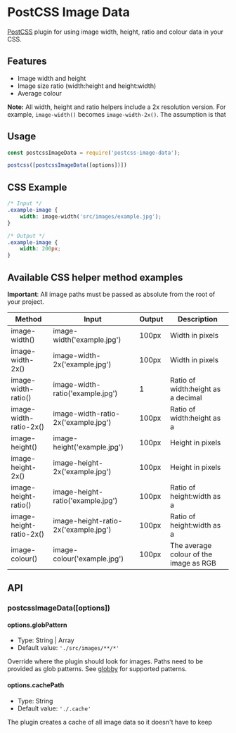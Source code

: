 # PostCSS Image Data

[PostCSS](https://github.com/postcss/postcss) plugin for using image width, height, ratio and colour data in your CSS.


## Features

* Image width and height
* Image size ratio (width:height and height:width)
* Average colour

**Note:** All width, height and ratio helpers include a 2x resolution version. For example, `image-width()` becomes `image-width-2x()`. The assumption is that


## Usage

```.js
const postcssImageData = require('postcss-image-data');

postcss([postcssImageData([options])])
```


## CSS Example

```.css
/* Input */
.example-image {
    width: image-width('src/images/example.jpg');
}

/* Output */
.example-image {
    width: 200px;
}
```


## Available CSS helper method examples

**Important**: All image paths must be passed as absolute from the root of your project.

| Method | Input | Output | Description |
| - | - | - | - |
| image-width() | image-width('example.jpg') | 100px | Width in pixels |
| image-width-2x() | image-width-2x('example.jpg') | 100px | Width in pixels |
| image-width-ratio() | image-width-ratio('example.jpg') | 1 | Ratio of width:height as a decimal |
| image-width-ratio-2x() | image-width-ratio-2x('example.jpg') | 100px | Ratio of width:height as a  |decimal
| image-height() | image-height('example.jpg') | 100px | Height in pixels |
| image-height-2x() | image-height-2x('example.jpg') | 100px | Height in pixels |
| image-height-ratio() | image-height-ratio('example.jpg') | 100px | Ratio of height:width as a  |decimal
| image-height-ratio-2x() | image-height-ratio-2x('example.jpg') | 100px | Ratio of height:width as a  |decimal
| image-colour() | image-colour('example.jpg') | 100px | The average colour of the image as RGB |


## API

### postcssImageData([options])

#### options.globPattern

* Type: String | Array
* Default value: `'./src/images/**/*'`

Override where the plugin should look for images. Paths need to be provided as glob patterns. See [globby](https://github.com/sindresorhus/globby) for supported patterns.

#### options.cachePath

* Type: String
* Default value: `'./.cache'`

The plugin creates a cache of all image data so it doesn't have to keep
